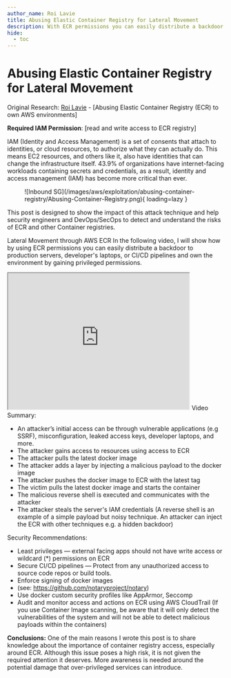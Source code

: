 ```yaml
---
author_name: Roi Lavie
title: Abusing Elastic Container Registry for Lateral Movement
description: With ECR permissions you can easily distribute a backdoor to production servers, developer's laptops, or CI/CD pipelines and own the environment by gaining privileged permissions.
hide:
  - toc
---
```


# Abusing Elastic Container Registry for Lateral Movement

Original Research: [Roi Lavie](https://medium.com/ironsource-tech-blog/abusing-elastic-container-registry-ecr-to-own-aws-environments-47534ad61729) - [Abusing Elastic Container Registry (ECR) to own AWS environments]

**Required IAM Permission**: [read and write access to ECR registry]

IAM (Identity and Access Management) is a set of consents that attach to identities, or cloud resources, to authorize what they can actually do. This means EC2 resources, and others like it, also have identities that can change the infrastructure itself. 43.9% of organizations have internet-facing workloads containing secrets and credentials, as a result, identity and access management (IAM) has become more critical than ever.

<figure markdown>
  ![Inbound SG](/images/aws/exploitation/abusing-container-registry/Abusing-Container-Registry.png){ loading=lazy }
</figure>

This post is designed to show the impact of this attack technique and help security engineers and DevOps/SecOps to detect and understand the risks of ECR and other Container registries.

Lateral Movement through AWS ECR
In the following video, I will show how by using ECR permissions you can easily distribute a backdoor to production servers, developer's laptops, or CI/CD pipelines and own the environment by gaining privileged permissions.

<iframe width="420" height="315"
  src="https://www.youtube.com/embed/xGFh5L0eOzE">
</iframe>
Video Summary:

- An attacker’s initial access can be through vulnerable applications (e.g SSRF), misconfiguration, leaked access keys, developer laptops, and more.
- The attacker gains access to resources using access to ECR
- The attacker pulls the latest docker image
- The attacker adds a layer by injecting a malicious payload to the docker image
- The attacker pushes the docker image to ECR with the latest tag
- The victim pulls the latest docker image and starts the container
- The malicious reverse shell is executed and communicates with the attacker
- The attacker steals the server's IAM credentials
  (A reverse shell is an example of a simple payload but noisy technique. An attacker can inject the ECR with other techniques e.g. a hidden backdoor)

Security Recommendations:

- Least privileges — external facing apps should not have write access or wildcard (\*) permissions on ECR
- Secure CI/CD pipelines — Protect from any unauthorized access to source code repos or build tools.
- Enforce signing of docker images
- (see: https://github.com/notaryproject/notary)
- Use docker custom security profiles like AppArmor, Seccomp
- Audit and monitor access and actions on ECR using AWS CloudTrail
  (If you use Container Image scanning, be aware that it will only detect the vulnerabilities of the system and will not be able to detect malicious payloads within the containers)

**Conclusions:**
One of the main reasons I wrote this post is to share knowledge about the importance of container registry access, especially around ECR. Although this issue poses a high risk, it is not given the required attention it deserves. More awareness is needed around the potential damage that over-privileged services can introduce.

